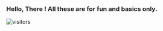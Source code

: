 ### Hello, There ! All these are for fun and basics only.

![visitors](https://visitor-badge.glitch.me/badge?page_id=page.id&left_color=green&right_color=red)

